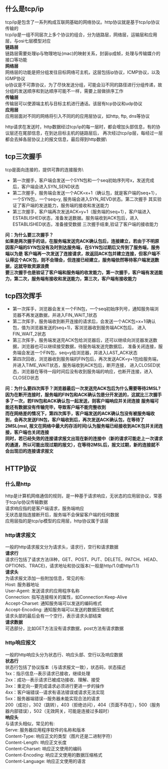 ## 什么是tcp/ip
tcp/ip是包含了一系列构成互联网基础的网络协议。http协议就是基于tcp/ip协议传输的\
tcp/ip是一组不同层次上多个协议的组合，分为链路层，网络层，运输层和应用层，与osi七层模型对应\
**链路层**\
链路层需要处理ip与物理地址(mac)的映射关系，封装ip成帧，处理与传输媒介的接口等功能\
**网络层**\
网络层的功能是把分组发往目标网络可主机，这层包括ip协议，ICMP协议，以及IGMP协议\
ip协议是不可靠协议，为了尽快发送分组，可能会沿不同的路径进行分组传递，故分组的发送顺序和到达顺序可能不一样，需要上层做排序工作\
**传输层**\
传输层可以使源端主机与目标主机进行通话。该层有tcp协议和udp协议\
**应用层**\
应用层面对不同的网络将引入不同的的应用层协议，如http, ftp, dns等协议

http请求在发送时，http数据经过tcp/ip的每一层时，都会增加头部信息，有的协议层还在尾部信息，在到达目标主机的链路层后，
再次经过tcp/ip层，每经过一层都会去掉各层协议上的报文信息，最后得到http数据\
## tcp三次握手
tcp是面向连接的，提供可靠的连接服务\
- 第一次握手，客户端会发送一个SYN包和一个seq初始序列号x，发送完成后，客户端会进入SYN_SEND状态
- 第二次握手，服务端会发送一个ACK=x+1（确认包，就是客户端的seq+1），一个SYN包，一个seq=y, 服务端会进入SYN_REVD状态。第二次握手
其实验证了客户端的发送能力，服务端的接收和发送能力
- 第三次握手，客户端再次发送ACK=y+1（服务端的seq+1），客户端进入ESTABLISHED状态，准备发送数据。服务端收到ACK包后，进入ESTABLISHED状态，准备接受数据
三次握手结束,验证了客户端的接收能力

**问：为什么要三次握手？**\
**如果是两次握手的话，在服务端发送完ACK确认包后，连接建立，若由于不明原因客户端的SYN包没有及时到达服务端，在SYN包过期后又传到了服务端，服务端以为是**
**客户端再一次发送了连接请求，故返回ACK包并建立连接，但客户端不认得这个ACK包，则不会理会，但连接已经建立，服务端依然等待客户端发送数据，这就导致资源浪费**\
**要三次握手也是验证了客户端和服务端的收发能力，第一次握手，客户端有发送能力，第二次，服务端有接收和发送能力，第三次，客户端有接收能力**
## tcp四次挥手
- 第一次挥手，浏览器会发关一个FIN包，一个seq初始序列号，通知服务端浏览器不再发送数据，并进入FIN_WAIT_1状态
- 第二次挥手，服务端收到断开连接的请求后，会发送一个ACK包=x+1(确认包，值为浏览器发送的seq+1)，客浏览器收到服务端ACK包后，
进入FIN_WAIT_2状态
- 第三次挥手，服务端发送完ACK包给浏览器后，还可以继续向浏览器发送数据，浏览器也可以继续接受数据，待服务端发送完数据后，
准备关闭连接，服务端会发送一个FIN包，seq=y给浏览器，并进入LAST_ACK状态
- 第四次回收，浏览器收到服务端的FIN包后，再次发送ACK=y+1包给服务端，并进入TIME_WAIT状态，服务端收到ACK包后，断开连接，
进入CLOSED状态，浏览器在等待一段时间后没有收到服务端的响应，也断开连接，进入CLOSED状态

**问：为什么要四次挥手？浏览器最后一次发送完ACK包后为什么需要等待2MSL?**\
**因为在断开连接时，服务端的FIN包和ACK确认包是分开发送的，这就比三次握手多了一次，若FIN包和ACK确认包一起发送，则客户端响应并关闭连接**
**服务端可能还有数据没有传输完毕，导致客户端不能完整收到**\
**而在网络差的情况下，第四次挥手，客户端发送的ACK确认包没有被服务端收到，会再次发送FIN包，客户端收到后，再次发送ACK确认包，在等待了**
**2MSL(msl, 报文在网络中最大的存活时间)认为服务端已经接收到ACK包并关闭连接，客户端也关闭连接**\
**同时，若已经失效的连接请求报文出现在新的连接中（新的请求可能走上一次请求的通道，所以可能出现过期的报文），在等待2MSL后，报文过期，新的连接就不会出现旧的连接请求报文**
## HTTP协议
### 什么是http
http是计算机网络通信的规则，是一种基于请求响应，无状态的应用层协议，常基于tcp/ip协议传输数据\
请求响应指的是客户端请求，服务端响应\
无状态是指连接断开后，服务端不会保留客户端的任何数据\
应用层指的是tcp/ip模型的应用层，http协议属于该层
### http请求报文
一般的http请求报文分为请求头，请求行，空行和请求数据\
**请求行**\
请求行包括了请求方法(8种，GET、POST、PUT、DELETE、PATCH、HEAD、OPTIONS、TRACE)，请求地址和协议版本(一般是http/1.0或http/1.1)\
**请求头**\
为请求报文添加一些附加信息，常见的有:\
Host: 服务器地址\
User-Agent: 发送请求的应用程序名称\
Connection: 指写连接相关的属性，如Connection:Keep-Alive\
Accept-Charset: 通知服务端可以发送的编码格式\
Accept-Encoding: 通知服务端可以发送的数据压缩格式\
请求头部的最后会有一个空行，表示请求头部结束\
**请求数据**\
可选部分，比如GET方法没有请求数据，post方法有请求数据
### http响应报文
一般的http响应头分为状态行、响应头部、空行以及响应数据\
**状态行**\
状态行包括了协议版本（与请求报文一致），状态码，状态描述\
1xx：指示信息--表示请求已接收，继续处理\
2xx：成功--表示请求已被成功接收、理解、接受\
3xx：重定向--要完成请求必须进行更进一步的操作\
4xx：客户端错误--请求有语法错误或请求无法实现\
5xx：服务器端错误--服务器未能实现合法的请求\
200（成功），302（跳转），403（拒绝访问），404（页面不存在），500（服务器内部错误），502（无效网关，可能是连接过多超时）\
**响应头**\
与请求头相似，常见的有:\
Serve: 服务器应用程序软件的名称和版本\
Content-Type: 响应正文的类型（图片还是二进制字符）\
Content-Length: 响应正文长度\
Content-Charset: 响应正文使用的编码\
Content-Encoding: 响应正文使用的数据压缩格式\
Content-Language: 响应正文使用的语言


